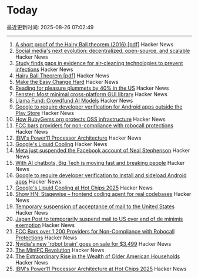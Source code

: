 # Today

最近更新时间: 2025-08-26 07:02:49

--- 
1. [A short proof of the Hairy Ball theorem (2016) [pdf]](https://www2.math.upenn.edu/~pjmcgrat/research/hairy-ball.pdf) Hacker News
2. [Social media's next evolution: decentralized, open-source, and scalable](https://newpublic.substack.com/p/how-blacksky-grew-to-millions-of) Hacker News
3. [Study finds gaps in evidence for air-cleaning technologies to prevent infections](https://news.cuanschutz.edu/news-stories/study-finds-gaps-in-evidence-for-air-cleaning-technologies-designed-to-prevent-respiratory-infections) Hacker News
4. [Hairy Ball Theorem [pdf]](https://www2.math.upenn.edu/~pjmcgrat/research/hairy-ball.pdf) Hacker News
5. [Make the Easy Change Hard](https://blog.appliedcomputing.io/p/make-the-easy-change-hard) Hacker News
6. [Reading for pleasure plummets by 40% in the US](https://medicalxpress.com/news/2025-08-pleasure-plummets.html) Hacker News
7. [Fenster: Most minimal cross-platform GUI library](https://github.com/zserge/fenster) Hacker News
8. [Llama Fund: Crowdfund AI Models](https://llama.fund) Hacker News
9. [Google to require developer verification for Android apps outside the Play Store](https://techcrunch.com/2025/08/25/google-will-require-developer-verification-for-android-apps-outside-the-play-store/) Hacker News
10. [How RubyGems.org protects OSS infrastructure](https://blog.rubygems.org/2025/08/25/rubygems-security-response.html) Hacker News
11. [FCC bars providers for non-compliance with robocall protections](https://docs.fcc.gov/public/attachments/DOC-414073A1.txt) Hacker News
12. [IBM's Power11 Processor Architecture](https://www.servethehome.com/ibms-power11-processor-architecture-at-hot-chips-2025/) Hacker News
13. [Google's Liquid Cooling](https://chipsandcheese.com/p/googles-liquid-cooling-at-hot-chips) Hacker News
14. [Meta just suspended the Facebook account of Neal Stephenson](https://twitter.com/nealstephenson/status/1959759051732213812) Hacker News
15. [With AI chatbots, Big Tech is moving fast and breaking people](https://arstechnica.com/information-technology/2025/08/with-ai-chatbots-big-tech-is-moving-fast-and-breaking-people/) Hacker News
16. [Google to require developer verification to install and sideload Android apps](https://9to5google.com/2025/08/25/android-apps-developer-verification/) Hacker News
17. [Google's Liquid Cooling at Hot Chips 2025](https://chipsandcheese.com/p/googles-liquid-cooling-at-hot-chips) Hacker News
18. [Show HN: Stagewise – frontend coding agent for real codebases](https://stagewise.io/) Hacker News
19. [Temporary suspension of acceptance of mail to the United States](https://www.post.japanpost.jp/int/information/2025/0825_01_en.html) Hacker News
20. [Japan Post to temporarily suspend mail to US over end of de minimis exemption](https://www.post.japanpost.jp/int/information/2025/0825_01_en.html) Hacker News
21. [FCC Bars over 1,200 Providers for Non-Compliance with Robocall Protections](https://docs.fcc.gov/public/attachments/DOC-414073A1.txt) Hacker News
22. [Nvidia's new 'robot brain' goes on sale for $3,499](https://www.cnbc.com/2025/08/25/nvidias-thor-t5000-robot-brain-chip.html) Hacker News
23. [The MiniPC Revolution](https://jadarma.github.io/blog/posts/2025/08/the-minipc-revolution/) Hacker News
24. [The Extraordinary Rise in the Wealth of Older American Households](https://www.nber.org/papers/w34131) Hacker News
25. [IBM's Power11 Processor Architecture at Hot Chips 2025](https://www.servethehome.com/ibms-power11-processor-architecture-at-hot-chips-2025/) Hacker News
